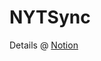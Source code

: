 # NYTSync

Details @ [Notion](https://ngamolsky.notion.site/CRA-Front-End-3c0d84226115466ca67e973f89e8d8e5)
